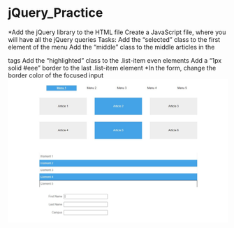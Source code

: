 # jQuery_Practice
*Add the jQuery library to the HTML file
Create a JavaScript file, where you will have all the jQuery queries
Tasks:
Add the “selected” class to the first element of the menu
Add the “middle” class to the middle articles in the <section> tags
Add the “highlighted” class to the .list-item even elements
Add a “1px solid #eee” border to the last .list-item element
*In the form, change the border color of the focused input
![task solution](/jQExercise.jpg)
